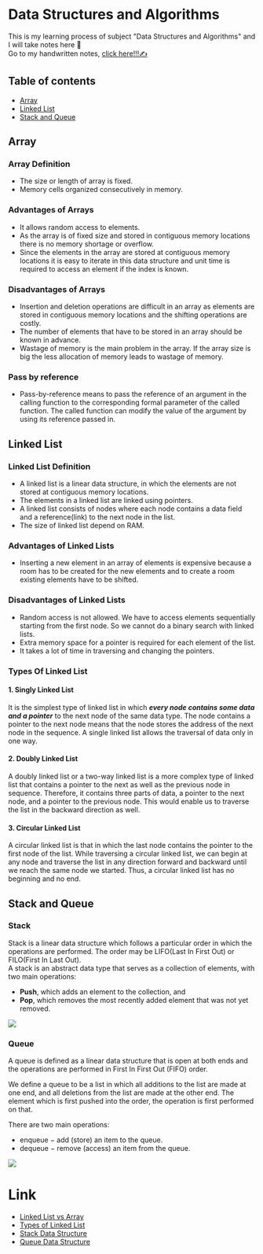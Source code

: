 # Data Structures and Algorithms
This is my learning process of subject "Data Structures and Algorithms" and I will take notes here &#128221;
<br />Go to my handwritten notes, [click here!!!&#9997;](https://drive.google.com/file/d/1FvkHS3HBY2fd7C88WjnY6xoNpaCy45i6/view?usp=sharing)
## Table of contents
- [Array](#array)
- [Linked List](#linked-list)
- [Stack and Queue](#stack-and-queue)

## Array
### Array Definition
- The size or length of array is fixed.
- Memory cells organized consecutively in memory.
### Advantages of Arrays
- It allows random access to elements.
- As the array is of fixed size and stored in contiguous memory locations there is no memory shortage or overflow.
- Since the elements in the array are stored at contiguous memory locations it is easy to iterate in this data structure and unit time is required to access an element if the index is known.
### Disadvantages of Arrays
- Insertion and deletion operations are difficult in an array as elements are stored in contiguous memory locations and the shifting operations are costly.
- The number of elements that have to be stored in an array should be known in advance.
- Wastage of memory is the main problem in the array. If the array size is big the less allocation of memory leads to wastage of memory.
### Pass by reference
- Pass-by-reference means to pass the reference of an argument in the calling function to the corresponding formal parameter of the called function. The called function can modify the value of the argument by using its reference passed in.

## Linked List
### Linked List Definition
- A linked list is a linear data structure, in which the elements are not stored at contiguous memory locations. 
- The elements in a linked list are linked using pointers. 
- A linked list consists of nodes where each node contains a data field and a reference(link) to the next node in the list.
- The size of linked list depend on RAM.
### Advantages of Linked Lists
- Inserting a new element in an array of elements is expensive because a room has to be created for the new elements and to create a room existing elements have to be shifted. 
### Disadvantages of Linked Lists
- Random access is not allowed. We have to access elements sequentially starting from the first node. So we cannot do a binary search with linked lists. 
- Extra memory space for a pointer is required for each element of the list. 
- It takes a lot of time in traversing and changing the pointers.
### Types Of Linked List
#### 1. Singly Linked List
It is the simplest type of linked list in which ***every node contains some data and a pointer*** to the next node of the same data type. The node contains a pointer to the next node means that the node stores the address of the next node in the sequence. A single linked list allows the traversal of data only in one way. 
#### 2. Doubly Linked List
A doubly linked list or a two-way linked list is a more complex type of linked list that contains a pointer to the next as well as the previous node in sequence. Therefore, it contains three parts of data, a pointer to the next node, and a pointer to the previous node. This would enable us to traverse the list in the backward direction as well.
#### 3. Circular Linked List
A circular linked list is that in which the last node contains the pointer to the first node of the list. While traversing a circular linked list, we can begin at any node and traverse the list in any direction forward and backward until we reach the same node we started. Thus, a circular linked list has no beginning and no end. 

## Stack and Queue
### Stack
Stack is a linear data structure which follows a particular order in which the operations are performed. The order may be LIFO(Last In First Out) or FILO(First In Last Out).
<br>A stack is an abstract data type that serves as a collection of elements, with two main operations:
- **Push**, which adds an element to the collection, and
- **Pop**, which removes the most recently added element that was not yet removed.

<img src ="https://upload.wikimedia.org/wikipedia/commons/thumb/e/e4/Lifo_stack.svg/350px-Lifo_stack.svg.png"></img><br>

### Queue 
A queue is defined as a linear data structure that is open at both ends and the operations are performed in First In First Out (FIFO) order. <br>

We define a queue to be a list in which all additions to the list are made at one end, and all deletions from the list are made at the other end.  The element which is first pushed into the order, the operation is first performed on that. <br>

There are two main operations: 
- enqueue − add (store) an item to the queue.
- dequeue − remove (access) an item from the queue.

<img src = "https://media.geeksforgeeks.org/wp-content/uploads/20220816162225/Queue.png"><br>


# Link
- [Linked List vs Array](https://www.geeksforgeeks.org/linked-list-vs-array/)
- [Types of Linked List](https://www.geeksforgeeks.org/types-of-linked-list/)
- [Stack Data Structure](https://www.geeksforgeeks.org/stack-data-structure/)
- [Queue Data Structure](https://www.geeksforgeeks.org/queue-data-structure/)